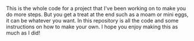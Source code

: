 This is the whole code for a project
that I've been working on to make you do more steps. But you get a treat at the 
end such as a moam or mini eggs, it
can be whatever you want. In this
repository is all the code and some instructions
on how to make your own. I hope you enjoy making this as much as I did!
